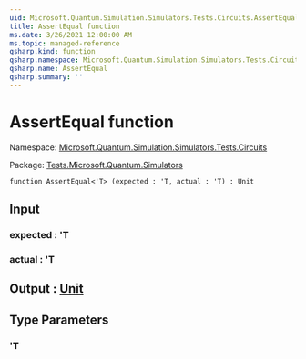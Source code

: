 ```yaml
---
uid: Microsoft.Quantum.Simulation.Simulators.Tests.Circuits.AssertEqual
title: AssertEqual function
ms.date: 3/26/2021 12:00:00 AM
ms.topic: managed-reference
qsharp.kind: function
qsharp.namespace: Microsoft.Quantum.Simulation.Simulators.Tests.Circuits
qsharp.name: AssertEqual
qsharp.summary: ''
---
```


# AssertEqual function

Namespace: [Microsoft.Quantum.Simulation.Simulators.Tests.Circuits](xref:Microsoft.Quantum.Simulation.Simulators.Tests.Circuits)

Package: [Tests.Microsoft.Quantum.Simulators](https://nuget.org/packages/Tests.Microsoft.Quantum.Simulators)




```qsharp
function AssertEqual<'T> (expected : 'T, actual : 'T) : Unit
```


## Input

### expected : 'T




### actual : 'T





## Output : [Unit](xref:microsoft.quantum.lang-ref.unit)



## Type Parameters

### 'T

